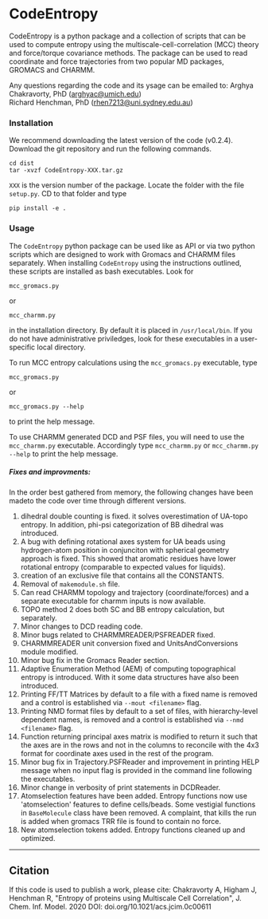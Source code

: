 # CodeEntropy

CodeEntropy is a python package and a collection of scripts 
that can be used to compute entropy using the multiscale-cell-correlation (MCC) 
theory and force/torque covariance methods. 
The package can be used to read coordinate and force trajectories from 
two popular MD packages, GROMACS and CHARMM. 

Any questions regarding the code and its ysage can be emailed to:
Arghya Chakravorty, PhD (arghyac@umich.edu)  
Richard Henchman, PhD (rhen7213@uni.sydney.edu.au)

### Installation
We recommend downloading the latest version of the code (v0.2.4). 
Download the git repository and run the following commands.
```
cd dist
tar -xvzf CodeEntropy-XXX.tar.gz
```

`XXX` is the version number of the package. Locate the folder with the file `setup.py`. CD to that folder and type
```
pip install -e .
```

### Usage
The ```CodeEntropy``` python package can be used like as API or via two python scripts which are designed to work with Gromacs and CHARMM files separately. When installing ```CodeEntropy``` using the instructions outlined, these scripts are installed as bash executables. Look for
```
mcc_gromacs.py
```
or
```
mcc_charmm.py
```
in the installation directory. By default it is placed in ```/usr/local/bin```. If you do not have administrative priviledges, look for these executables in a user-specific local directory.

To run MCC entropy calculations using the `mcc_gromacs.py` executable, type
```
mcc_gromacs.py 
```
or 
```
mcc_gromacs.py --help
```
to print the help message.

To use CHARMM generated DCD and PSF files, you will need to use the `mcc_charmm.py` executable. Accordingly type `mcc_charmm.py` or `mcc_charmm.py --help` to print the help message.

##### Fixes and improvments:
In the order best gathered from memory, the following changes have been madeto the code over time through different versions.
1. dihedral double counting is fixed. it solves overestimation of UA-topo entropy. In addition, phi-psi categorization of BB dihedral was introduced.
2. A bug with defining rotational axes system for UA beads using hydrogen-atom position in conjunciton with spherical geometry approach is fixed. This showed that aromatic residues have lower rotational entropy (comparable to expected values for liquids).
3. creation of an exclusive file that contains all the CONSTANTS.
4. Removal of `makemodule.sh` file.
5. Can read CHARMM topology and trajectory (coordinate/forces) and a separate executable for charmm inputs is now available.
6. TOPO method 2 does both SC and BB entropy calculation, but separately.
7. Minor changes to DCD reading code.
8. Minor bugs related to CHARMMREADER/PSFREADER fixed.
9. CHARMMREADER unit conversion fixed and UnitsAndConversions module modified.
10. Minor bug fix in the Gromacs Reader section.
11. Adaptive Enumeration Method (AEM) of computing topographical entropy is introduced. With it some data structures have also been introduced.
12. Printing FF/TT Matrices by default to a file with a fixed name is removed and a control is established via ```--mout <filename>``` flag.
13. Printing NMD format files by default to a set of files, with hierarchy-level dependent names, is removed and a control is established via ```--nmd <filename>``` flag. 
14. Function returning principal axes matrix is modified to return it such that the axes are in the rows and not in the columns to reconcile with the 4x3 format for coordinate axes used in the rest of the program.
15. Minor bug fix in Trajectory.PSFReader and improvement in printing HELP message when no input flag is provided in the command line following the executables.
16. Minor change in verbosity of print statements in DCDReader.
17. Atomselection features have been added. Entropy functions now use 'atomselection' features to define cells/beads. Some vestigial functions in `BaseMolecule` class have been removed. A complaint, that kills the run is added when gromacs TRR file is found to contain no force.
18. New atomselection tokens added. Entropy functions cleaned up and optimized.

____________

## Citation
If this code is used to publish a work, please cite:
Chakravorty A, Higham J, Henchman R, "Entropy of proteins using Multiscale Cell Correlation", J. Chem. Inf. Model. 2020
DOI: doi.org/10.1021/acs.jcim.0c00611
